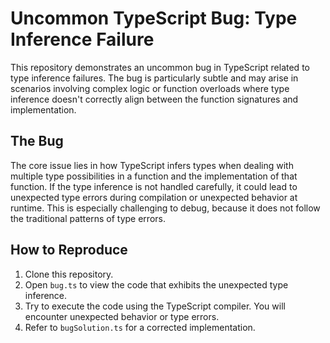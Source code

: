 # Uncommon TypeScript Bug: Type Inference Failure

This repository demonstrates an uncommon bug in TypeScript related to type inference failures.  The bug is particularly subtle and may arise in scenarios involving complex logic or function overloads where type inference doesn't correctly align between the function signatures and implementation.

## The Bug

The core issue lies in how TypeScript infers types when dealing with multiple type possibilities in a function and the implementation of that function. If the type inference is not handled carefully, it could lead to unexpected type errors during compilation or unexpected behavior at runtime. This is especially challenging to debug, because it does not follow the traditional patterns of type errors.

## How to Reproduce

1. Clone this repository.
2. Open `bug.ts` to view the code that exhibits the unexpected type inference. 
3. Try to execute the code using the TypeScript compiler. You will encounter unexpected behavior or type errors.
4. Refer to `bugSolution.ts` for a corrected implementation.